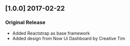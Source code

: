 ## [1.0.0] 2017-02-22
### Original Release
- Added Reactstrap as base framework
- Added design from Now Ui Dashboard by Creative Tim
